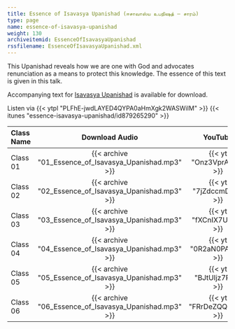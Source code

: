 ```yaml
---
title: Essence of Isavasya Upanishad (ஈசாவாஸ்ய உபநிஷத் – சாரம்)
type: page
name: essence-of-isavasya-upanishad
weight: 130
archiveitemid: EssenceOfIsavasyaUpanishad
rssfilename: EssenceOfIsavasyaUpanishad.xml
---
```


This Upanishad reveals how we are one with God and advocates renunciation as a means to protect this knowledge. The essence of this text is given in this talk.

Accompanying text for [Isavasya Upanishad](https://archive.org/download/UpanishadsTamil/07_Isavasya_Upanishad.pdf) is available for download.

Listen via {{< ytpl "PLFhE-jwdLAYED4QYPA0aHmXgk2WASWiIM" >}} {{< itunes "essence-isavasya-upanishad/id879265290" >}}

Class Name | Download Audio | YouTube
:---|:---:|:---:
Class 01 | {{< archive "01_Essence_of_Isavasya_Upanishad.mp3" >}} | {{< yt "Onz3VprAqeo" >}}
Class 02 | {{< archive "02_Essence_of_Isavasya_Upanishad.mp3" >}} | {{< yt "7jZdccmDTlo" >}}
Class 03 | {{< archive "03_Essence_of_Isavasya_Upanishad.mp3" >}} | {{< yt "fXCnIX7UE2g" >}}
Class 04 | {{< archive "04_Essence_of_Isavasya_Upanishad.mp3" >}} | {{< yt "0R2aN0PA5xY" >}}
Class 05 | {{< archive "05_Essence_of_Isavasya_Upanishad.mp3" >}} | {{< yt "BJtUIjz7PxA" >}}
Class 06 | {{< archive "06_Essence_of_Isavasya_Upanishad.mp3" >}} | {{< yt "FRrDeZQQpWw" >}}